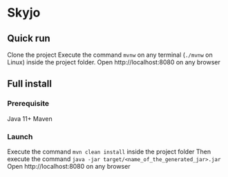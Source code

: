 # Skyjo

## Quick run
Clone the project 
Execute the command `mvnw` on any terminal (`./mvnw` on Linux) inside the project folder.
Open http://localhost:8080 on any browser

## Full install
### Prerequisite 
Java 11+
Maven

### Launch
Execute the command `mvn clean install` inside the project folder
Then execute the command `java -jar target/<name_of_the_generated_jar>.jar`
Open http://localhost:8080 on any browser

